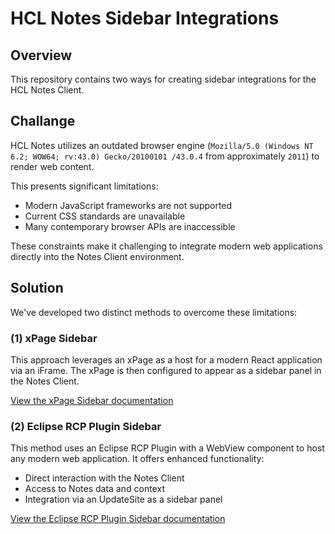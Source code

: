 # HCL Notes Sidebar Integrations

## Overview

This repository contains two ways for creating sidebar integrations for the HCL Notes Client.

## Challange

HCL Notes utilizes an outdated browser engine (`Mozilla/5.0 (Windows NT 6.2; WOW64; rv:43.0) Gecko/20100101 /43.0.4` from approximately `2011`) to render web content. 

This presents significant limitations:

- Modern JavaScript frameworks are not supported
- Current CSS standards are unavailable
- Many contemporary browser APIs are inaccessible

These constraints make it challenging to integrate modern web applications directly into the Notes Client environment.

## Solution

We've developed two distinct methods to overcome these limitations:

### (1) xPage Sidebar 

This approach leverages an xPage as a host for a modern React application via an iFrame. The xPage is then configured to appear as a sidebar panel in the Notes Client.

[View the xPage Sidebar documentation](/xpage-sidebar/README.md)

### (2) Eclipse RCP Plugin Sidebar

This method uses an Eclipse RCP Plugin with a WebView component to host any modern web application. It offers enhanced functionality:

- Direct interaction with the Notes Client
- Access to Notes data and context
- Integration via an UpdateSite as a sidebar panel

[View the Eclipse RCP Plugin Sidebar documentation](/eclipse-rcp-plugin-sidebar/README.md)